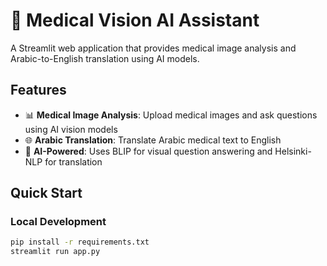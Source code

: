 # 🏥 Medical Vision AI Assistant

A Streamlit web application that provides medical image analysis and Arabic-to-English translation using AI models.

## Features

- 📊 **Medical Image Analysis**: Upload medical images and ask questions using AI vision models
- 🌐 **Arabic Translation**: Translate Arabic medical text to English
- 🤖 **AI-Powered**: Uses BLIP for visual question answering and Helsinki-NLP for translation

## Quick Start

### Local Development
```bash
pip install -r requirements.txt
streamlit run app.py
